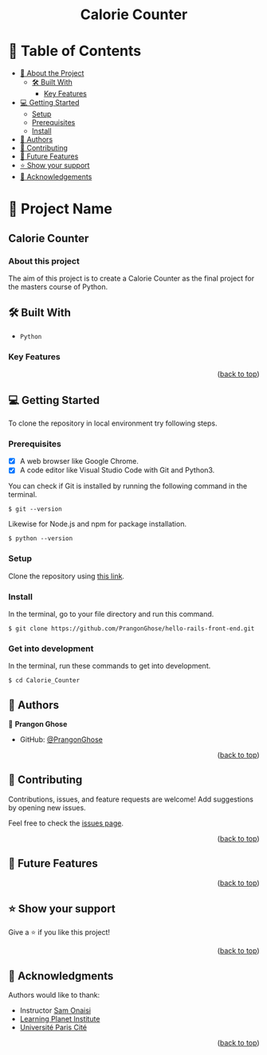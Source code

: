 <a name="readme-top"></a>

<div align="center">
<h1><b>Calorie Counter</b></h1>

</div>


<!-- TABLE OF CONTENTS -->

# 📗 Table of Contents

- [📖 About the Project](#about-project)
  - [🛠 Built With](#built-with)
    - [Key Features](#key-features)
- [💻 Getting Started](#getting-started)
  - [Setup](#setup)
  - [Prerequisites](#prerequisites)
  - [Install](#install)
- [👥 Authors](#authors)
- [🤝 Contributing](#contributing)
- [🔭 Future Features](#future-features)
- [⭐️ Show your support](#support)
- [🙏 Acknowledgements](#acknowledgements)

<!-- PROJECT DESCRIPTION -->

# 📖 Project Name

## Calorie Counter

### About this project <a name="about-project"></a>
The aim of this project is to create a Calorie Counter as the final project for the masters course of Python.

## 🛠 Built With <a name="built-with"></a>

- `Python`

<!-- Features -->

### Key Features <a name="key-features"></a>


<p align="right">(<a href="#readme-top">back to top</a>)</p>

<!-- GETTING STARTED -->

## 💻 Getting Started
To clone the repository in local environment try following steps.

### Prerequisites

- [x] A web browser like Google Chrome.
- [x] A code editor like Visual Studio Code with Git and Python3.

You can check if Git is installed by running the following command in the terminal.

```
$ git --version
```

Likewise for Node.js and npm for package installation.

```
$ python --version
```

### Setup

Clone the repository using [this link](https://github.com/PrangonGhose/Calorie-Counter.git).

### Install

In the terminal, go to your file directory and run this command.

```
$ git clone https://github.com/PrangonGhose/hello-rails-front-end.git
```
### Get into development

In the terminal, run these commands to get into development.
```
$ cd Calorie_Counter
```

<!-- AUTHORS -->

## 👥 Authors <a name="authors"></a>

👤 **Prangon Ghose**

- GitHub: [@PrangonGhose](https://github.com/PrangonGhose)

<p align="right">(<a href="#readme-top">back to top</a>)</p>

<!-- CONTRIBUTING -->

## 🤝 Contributing <a name="contributing"></a>

Contributions, issues, and feature requests are welcome! Add suggestions by opening new issues.

Feel free to check the [issues page](https://github.com/PrangonGhose/Calorie-Counter/issues).

<p align="right">(<a href="#readme-top">back to top</a>)</p>


<!-- Future Features (optional) -->

## 🔭 Future Features <a name="future features"></a>

<p align="right">(<a href="#readme-top">back to top</a>)</p>

<!-- SUPPORT -->

## ⭐️ Show your support <a name="support"></a>

Give a ⭐️ if you like this project!

<p align="right">(<a href="#readme-top">back to top</a>)</p>

<!-- ACKNOWLEDGEMENTS -->

## 🙏 Acknowledgments <a name="acknowledgements"></a>

Authors would like to thank:
- Instructor [Sam Onaisi](https://www.linkedin.com/in/sam-onaisi-1a8585a2/)
- [Learning Planet Institute](https://www.learningplanetinstitute.org/en/)
- [Université Paris Cité](https://u-paris.fr/en/)

<p align="right">(<a href="#readme-top">back to top</a>)</p>